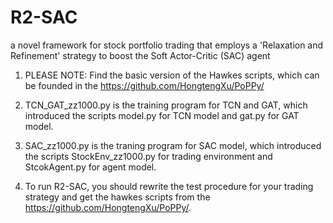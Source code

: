 # R2-SAC
a novel framework for stock portfolio trading that employs a 'Relaxation and Refinement' strategy to boost the Soft Actor-Critic (SAC) agent
1. PLEASE NOTE: Find the basic version of the Hawkes scripts, which can be founded in the https://github.com/HongtengXu/PoPPy/

2. TCN_GAT_zz1000.py is the training program for TCN and GAT, which introduced the scripts model.py for TCN model and gat.py for GAT model.

3. SAC_zz1000.py is the traning program for SAC model, which introduced the scripts StockEnv_zz1000.py for trading environment and StcokAgent.py for agent model.

4. To run R2-SAC, you should rewrite the test procedure for your trading strategy and get the hawkes scripts from the  https://github.com/HongtengXu/PoPPy/.

